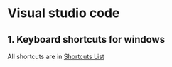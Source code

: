 # Visual studio code
## 1.  Keyboard shortcuts for windows
All shortcuts are in [Shortcuts List](https://code.visualstudio.com/shortcuts/keyboard-shortcuts-windows.pdf)
